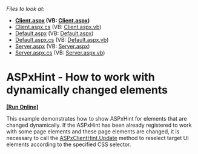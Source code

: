 <!-- default file list -->
*Files to look at*:

* **[Client.aspx](./CS/Client.aspx) (VB: [Client.aspx](./VB/Client.aspx))**
* [Client.aspx.cs](./CS/Client.aspx.cs) (VB: [Client.aspx.vb](./VB/Client.aspx.vb))
* [Default.aspx](./CS/Default.aspx) (VB: [Default.aspx](./VB/Default.aspx))
* [Default.aspx.cs](./CS/Default.aspx.cs) (VB: [Default.aspx.vb](./VB/Default.aspx.vb))
* [Server.aspx](./CS/Server.aspx) (VB: [Server.aspx](./VB/Server.aspx))
* [Server.aspx.cs](./CS/Server.aspx.cs) (VB: [Server.aspx.vb](./VB/Server.aspx.vb))
<!-- default file list end -->
# ASPxHint -  How to work with dynamically changed elements
<!-- run online -->
**[[Run Online]](https://codecentral.devexpress.com/t517358/)**
<!-- run online end -->


This example demonstrates how to show ASPxHint for elements that are changed dynamically. If the ASPxHint has been already registered to work with some page elements and these page elements are changed, it is necessary to call the <a href="https://documentation.devexpress.com/#AspNet/DevExpressWebScriptsASPxClientHint_Updatetopic">ASPxClientHint.Update</a> method to reselect target UI elements according to the specified CSS selector.

<br/>


